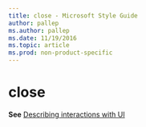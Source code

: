 ```yaml
---
title: close - Microsoft Style Guide
author: pallep
ms.author: pallep
ms.date: 11/19/2016
ms.topic: article
ms.prod: non-product-specific
---
```


# close

**See** [Describing interactions with UI](/style-guide/procedures-instructions/describing-interactions-with-ui)
